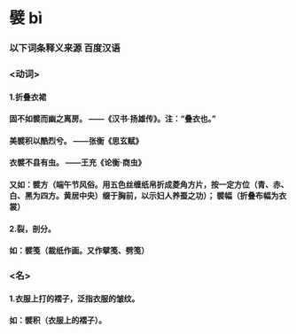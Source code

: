 # 襞			**bì** 

### 以下词条释义来源     百度汉语

### <动词>

#### 1.折叠衣裙

#### 	固不如襞而幽之离房。		——《汉书·扬雄传》。注：“叠衣也。”

#### 	美襞积以酷烈兮。				——张衡《思玄赋》

#### 	衣襞不县有虫。					——王充《论衡·商虫》

#### 	又如：襞方（端午节风俗。用五色丝缠纸帛折成菱角方片，按一定方位（青、赤、白、黑为四方。黄居中央）缀于胸前，以示妇人养蚕之功）； 襞幅（折叠布幅为衣裳）

#### 2.裂，剖分。

#### 	如：襞笺（裁纸作画。又作擘笺、劈笺）

### <名>

#### 1.衣服上打的褶子，泛指衣服的皱纹。

#### 	如：襞积（衣服上的褶子）。